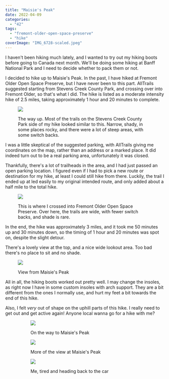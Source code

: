 ```yaml
---
title: "Maisie's Peak"
date: 2022-04-09
categories: 
  - "42"
tags: 
  - "fremont-older-open-space-preserve"
  - "hike"
coverImage: "IMG_6728-scaled.jpeg"
---
```


I haven't been hiking much lately, and I wanted to try out my hiking boots before going to Canada next month. We'll be doing some hiking at Banff National Park and I need to decide whether to pack them or not.

I decided to hike up to Maisie's Peak. In the past, I have hiked at Fremont Older Open Space Preserve, but I have never been to this part. AllTrails suggested starting from Stevens Creek County Park, and crossing over into Fremont Older, so that's what I did. The hike is listed as a moderate intensity hike of 2.5 miles, taking approximately 1 hour and 20 minutes to complete.

<figure>

![](images/IMG_6742.jpeg)

<figcaption>

The way up. Most of the trails on the Stevens Creek County Park side of my hike looked similar to this. Narrow, shady, in some places rocky, and there were a lot of steep areas, with some switch backs.

</figcaption>

</figure>

I was a little skeptical of the suggested parking, with AllTrails giving me coordinates on the map, rather than an address or a marked place. It did indeed turn out to be a real parking area, unfortunately it was closed.

Thankfully, there's a lot of trailheads in the area, and I had just passed an open parking location. I figured even if I had to pick a new route or destination for my hike, at least I could still hike from there. Luckily, the trail I ended up at led easily to my original intended route, and only added about a half mile to the total hike.

<figure>

![](images/IMG_6723-1024x303.jpeg)

<figcaption>

This is where I crossed into Fremont Older Open Space Preserve. Over here, the trails are wide, with fewer switch backs, and shade is rare.

</figcaption>

</figure>

In the end, the hike was approximately 3 miles, and it took me 50 minutes up and 30 minutes down, so the timing of 1 hour and 20 minutes was spot on, despite the slight detour.

There's a lovely view at the top, and a nice wide lookout area. Too bad there's no place to sit and no shade.

<figure>

![](images/IMG_6737-1024x427.jpeg)

<figcaption>

View from Maisie's Peak

</figcaption>

</figure>

All in all, the hiking boots worked out pretty well. I may change the insoles, as right now I have in some custom insoles with arch support. They are a bit different from the ones I normally use, and hurt my feet a bit towards the end of this hike.

Also, I felt _very_ out of shape on the uphill parts of this hike. I really need to get out and get active again! Anyone local wanna go for a hike with me?

<figure>

<figure>

![](images/IMG_6726-1024x768.jpeg)

<figcaption>

On the way to Maisie's Peak

</figcaption>

</figure>

<figure>

![](images/IMG_6734.jpeg)

<figcaption>

More of the view at Maisie's Peak

</figcaption>

</figure>

<figure>

![](images/IMG_6741-768x1024.jpeg)

<figcaption>

Me, tired and heading back to the car

</figcaption>

</figure>

</figure>
